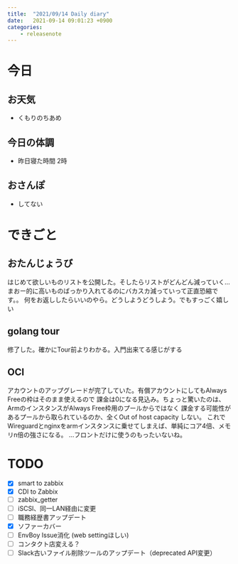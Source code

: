 ```yaml
---
title:  "2021/09/14 Daily diary"
date:   2021-09-14 09:01:23 +0900
categories:
	- releasenote
---
```

# 今日

## お天気

* くもりのちあめ

## 今日の体調

* 昨日寝た時間 2時

## おさんぽ

* してない

# できごと

## おたんじょうび

はじめて欲しいものリストを公開した。そしたらリストがどんどん減っていく…
まおー的に高いものばっかり入れてるのにバカスカ減っていって正直恐縮です。。
何をお返ししたらいいのやら。どうしようどうしよう。でもすっごく嬉しい

## golang tour

修了した。確かにTour前よりわかる。入門出来てる感じがする

## OCI

アカウントのアップグレードが完了していた。有償アカウントにしてもAlways Freeの枠はそのまま使えるので
課金は0になる見込み。ちょっと驚いたのは、ArmのインスタンスがAlways Free枠用のプールからではなく
課金する可能性があるプールから取られているのか、全くOut of host capacity しない。
これでWireguardとnginxをarmインスタンスに乗せてしまえば、単純にコア4倍、メモリn倍の強さになる。
…フロントだけに使うのもったいないね。

# TODO 

- [x] smart to zabbix
- [x] CDI to Zabbix
- [ ] zabbix_getter
- [ ] iSCSI、同一LAN経由に変更
- [ ] 職務経歴書アップデート
- [x] ソファーカバー
- [ ] EnvBoy Issue消化 (web settingほしい)
- [ ] コンタクト店変える？
- [ ] Slack古いファイル削除ツールのアップデート（deprecated API変更）
